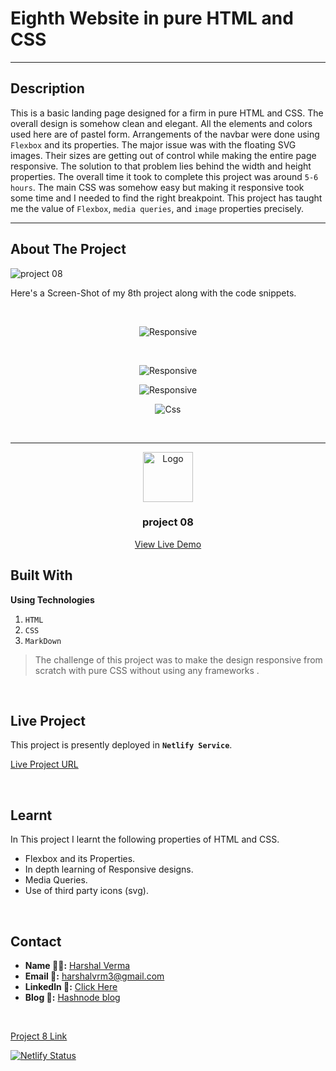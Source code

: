# Eighth Website in pure HTML and CSS

---

## Description
This is a basic landing page designed for a firm in pure HTML and CSS. The overall design is somehow clean and elegant. All the elements and colors used here are of pastel form. Arrangements of the navbar were done using `Flexbox` and its properties. The major issue was with the floating SVG images. Their sizes are getting out of control while making the entire page responsive. The solution to that problem lies behind the width and height properties. The overall time it took to complete this project was around `5-6 hours`. The main CSS was somehow easy but making it responsive took some time and I needed to find the right breakpoint. This project has taught me the value of `Flexbox`, `media queries`, and `image` properties precisely.

---
<!-- <div style="text-align: center;"> -->

<!-- ABOUT THE PROJECT -->

## About The Project

![project 08](./ss/ss_mainpage.png)


Here's a Screen-Shot of my 8th project along with the code snippets.
<div style="text-align: center;">

<br>

![Responsive](./ss/Responsive%201.png)

<br>

![Responsive](./ss/Responsive%203.png)
<br>


![Responsive](./ss/Responsive%202.png)
<br>


![Css](./ss/main%20css%20coding.png)


</div>
<!-- PROJECT LOGO -->
<br/>
<hr>
<div align="center">
  <a href="https://github.com/harshalvrm">
    <img src="https://learncodeonline.in/mascot.png" alt="Logo" width="80">
  </a>

<h3 align="center">project 08</h3>
  <p align="center">   
    <a href="https://harshal-project08.netlify.app/">View Live Demo</a>
  </p>
</div>

## Built With

**Using Technologies**

1. `HTML`
2. `CSS`
3. `MarkDown`

> The challenge of this project was to make the design responsive from scratch with pure CSS without using any frameworks .

<br>

## Live Project

This project is presently deployed in **`Netlify Service`**.


[Live Project URL](https://harshal-project08.netlify.app/)
<br>

<!-- LEARNT -->
<br>

## Learnt
In This project I learnt the following properties of HTML and CSS.
- Flexbox and its Properties.
- In depth learning of Responsive designs.
- Media Queries.
- Use of third party icons (svg).


<br>
<!-- CONTACT -->

## Contact

- **Name 👨‍💻:** [Harshal Verma](https://github.com/harshalvrm)
- **Email 📧:** [harshalvrm3@gmail.com](mailto:harshalvrm3@gmail.com)
- **Linkedln 📝:** [Click Here](https://www.linkedin.com/in/harshalvrm3/)
- **Blog 📝:** [Hashnode blog](https://xadai.hashnode.dev/)

<br>

[Project 8 Link](https://harshal-project08.netlify.app/) 

[![Netlify Status](https://api.netlify.com/api/v1/badges/b3a69015-017f-4ba4-ba4b-9f51951fccaa/deploy-status)](https://app.netlify.com/sites/harshal-project08/deploys)
